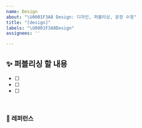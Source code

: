 ```yaml
---
name: Design
about: "\U0001F3A8 Design: 디자인, 퍼블리싱, 문장 수정"
title: "[design]"
labels: "\U0001F3A8Design"
assignees: ''

---
```


## ✨ 퍼블리싱 할 내용

- [ ]
- [ ]
- [ ]

<br>

### 📕 레퍼런스

